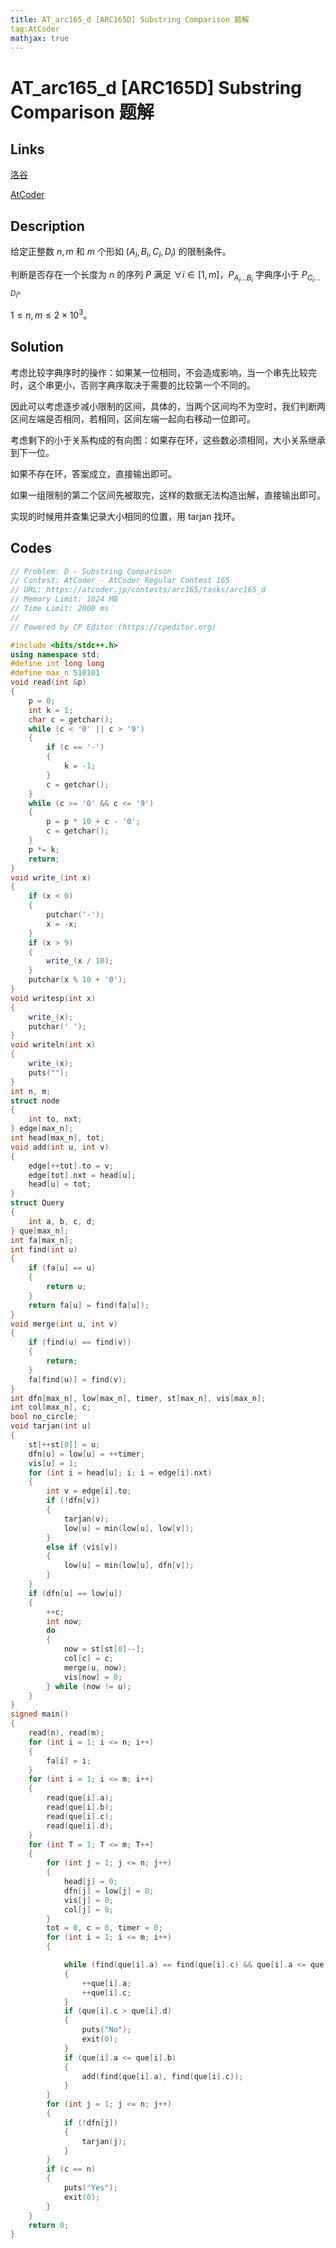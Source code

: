 ```yaml
---
title: AT_arc165_d [ARC165D] Substring Comparison 题解
tag:AtCoder
mathjax: true
---
```


# AT_arc165_d [ARC165D] Substring Comparison 题解

## Links

[洛谷](https://www.luogu.com.cn/problem/AT_arc165_d)

[AtCoder](https://atcoder.jp/contests/arc165/tasks/arc165_d)

## Description

给定正整数 $n,m$ 和 $m$ 个形如 $(A_{i},B_{i},C_{i},D_{i})$ 的限制条件。

判断是否存在一个长度为 $n$ 的序列 $P$ 满足 $\forall i \in [1,m]$，$P_{A_{i} \dots B_{i}}$ 字典序小于 $P_{C_{i} \dots D_{i}}$。

$1 \leq n,m \leq 2 \times 10^{3}$。

## Solution

考虑比较字典序时的操作：如果某一位相同，不会造成影响，当一个串先比较完时，这个串更小，否则字典序取决于需要的比较第一个不同的。

因此可以考虑逐步减小限制的区间，具体的，当两个区间均不为空时，我们判断两区间左端是否相同，若相同，区间左端一起向右移动一位即可。

考虑剩下的小于关系构成的有向图：如果存在环，这些数必须相同，大小关系继承到下一位。

如果不存在环，答案成立，直接输出即可。

如果一组限制的第二个区间先被取完，这样的数据无法构造出解，直接输出即可。

实现的时候用并查集记录大小相同的位置，用 tarjan 找环。

## Codes

```cpp
// Problem: D - Substring Comparison
// Contest: AtCoder - AtCoder Regular Contest 165
// URL: https://atcoder.jp/contests/arc165/tasks/arc165_d
// Memory Limit: 1024 MB
// Time Limit: 2000 ms
//
// Powered by CP Editor (https://cpeditor.org)

#include <bits/stdc++.h>
using namespace std;
#define int long long
#define max_n 510101
void read(int &p)
{
    p = 0;
    int k = 1;
    char c = getchar();
    while (c < '0' || c > '9')
    {
        if (c == '-')
        {
            k = -1;
        }
        c = getchar();
    }
    while (c >= '0' && c <= '9')
    {
        p = p * 10 + c - '0';
        c = getchar();
    }
    p *= k;
    return;
}
void write_(int x)
{
    if (x < 0)
    {
        putchar('-');
        x = -x;
    }
    if (x > 9)
    {
        write_(x / 10);
    }
    putchar(x % 10 + '0');
}
void writesp(int x)
{
    write_(x);
    putchar(' ');
}
void writeln(int x)
{
    write_(x);
    puts("");
}
int n, m;
struct node
{
    int to, nxt;
} edge[max_n];
int head[max_n], tot;
void add(int u, int v)
{
    edge[++tot].to = v;
    edge[tot].nxt = head[u];
    head[u] = tot;
}
struct Query
{
    int a, b, c, d;
} que[max_n];
int fa[max_n];
int find(int u)
{
    if (fa[u] == u)
    {
        return u;
    }
    return fa[u] = find(fa[u]);
}
void merge(int u, int v)
{
    if (find(u) == find(v))
    {
        return;
    }
    fa[find(u)] = find(v);
}
int dfn[max_n], low[max_n], timer, st[max_n], vis[max_n];
int col[max_n], c;
bool no_circle;
void tarjan(int u)
{
    st[++st[0]] = u;
    dfn[u] = low[u] = ++timer;
    vis[u] = 1;
    for (int i = head[u]; i; i = edge[i].nxt)
    {
        int v = edge[i].to;
        if (!dfn[v])
        {
            tarjan(v);
            low[u] = min(low[u], low[v]);
        }
        else if (vis[v])
        {
            low[u] = min(low[u], dfn[v]);
        }
    }
    if (dfn[u] == low[u])
    {
        ++c;
        int now;
        do
        {
            now = st[st[0]--];
            col[c] = c;
            merge(u, now);
            vis[now] = 0;
        } while (now != u);
    }
}
signed main()
{
    read(n), read(m);
    for (int i = 1; i <= n; i++)
    {
        fa[i] = i;
    }
    for (int i = 1; i <= m; i++)
    {
        read(que[i].a);
        read(que[i].b);
        read(que[i].c);
        read(que[i].d);
    }
    for (int T = 1; T <= m; T++)
    {
        for (int j = 1; j <= n; j++)
        {
            head[j] = 0;
            dfn[j] = low[j] = 0;
            vis[j] = 0;
            col[j] = 0;
        }
        tot = 0, c = 0, timer = 0;
        for (int i = 1; i <= m; i++)
        {

            while (find(que[i].a) == find(que[i].c) && que[i].a <= que[i].b && que[i].c <= que[i].d)
            {
                ++que[i].a;
                ++que[i].c;
            }
            if (que[i].c > que[i].d)
            {
                puts("No");
                exit(0);
            }
            if (que[i].a <= que[i].b)
            {
                add(find(que[i].a), find(que[i].c));
            }
        }
        for (int j = 1; j <= n; j++)
        {
            if (!dfn[j])
            {
                tarjan(j);
            }
        }
        if (c == n)
        {
            puts("Yes");
            exit(0);
        }
    }
    return 0;
}
```